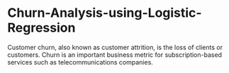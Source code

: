 # Churn-Analysis-using-Logistic-Regression
Customer churn, also known as customer attrition, is the loss of clients or customers. Churn is an important business metric for subscription-based services such as telecommunications companies.
